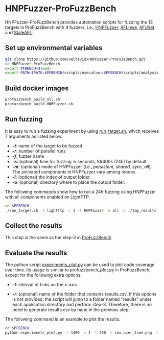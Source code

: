# HNPFuzzer-ProFuzzBench

HNPFuzzer-ProFuzzBench provides automation scripts for fuzzing the 13 targets in ProFuzzBench with 4 fuzzers, i.e., [HNPFuzzer](https://github.com/veltavid/HNPFuzzer.git), [AFLnwe](https://github.com/aflnet/aflnwe), [AFLNet](https://github.com/aflnet/aflnet), and [StateAFL](https://github.com/stateafl/stateafl).

## Set up environmental variables

```bash
git clone https://github.com/veltavid/HNPFuzzer-ProFuzzBench.git
cd HNPFuzzer-ProFuzzBench
export PFBENCH=$(pwd)
export PATH=$PATH:$PFBENCH/scripts/execution:$PFBENCH/scripts/analysis
```

## Build docker images

```bash
profuzzbench_build_all.sh
profuzzbench_build_HNPFuzzer.sh
```

## Run fuzzing

It is easy to run a fuzzing experiment by using [run_target.sh](run_target.sh), which receives 7 arguments as listed below.

- ***-t***: name of the target to be fuzzed
- ***-r***: number of parallel runs
- ***-f***: fuzzer name
- ***-s***: (optional) time for fuzzing in seconds, 86400s (24h) by default.
- ***-m***: (optional) mode of HNPFuzzer (i.e., *persistent, shared, sync, all*). The activated components in HNPFuzzer vary among modes.
- ***-i***: (optional) the index of output folder.
- ***-o***: (optional) directory where to place the output folder.

The following commands show how to run a 24h fuzzing using HNPFuzzer with all components enabled on LightFTP.

```bash
cd $PFBENCH
./run_target.sh -t lightftp -r 1 -f HNPFuzzer -m all -o ./tmp_results
```

## Collect the results

This step is the same as the step-3 in [ProFuzzBench](https://github.com/profuzzbench/profuzzbench/tree/master#step-3-collect-the-results).

## Evaluate the results

The python script [experiments_plot.py](scripts/analysis/experiments_plot.py) can be used to plot code coverage over time. Its usage is similar to profuzzbench_plot.py in ProFuzzBench, except for the following extra options:

- ***-t***: interval of ticks on the x-axis

- ***-r***: (optional) name of the folder that contains results.csv. If this options is not provided, the script will jump to a folder named "results" under each application directory and perform step-3. Therefore, there is no need to generate results.csv by hand in the previous step.

The following command is an example to plot the results.

```bash
cd $PFBENCH
python experiments_plot.py -c 1450 -s 1 -t 200 -o cov_over_time.png -r results
```

